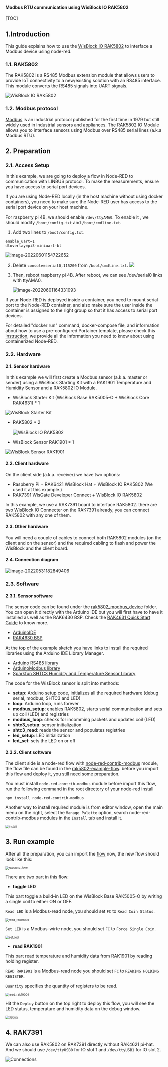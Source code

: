 #### Modbus RTU communication using WisBlock IO RAK5802

[TOC]

## 1.Introduction

This guide explains how to use the [WisBlock IO RAK5802](https://store.rakwireless.com/collections/wisblock-interface/products/rak5802-rs485-interface) to interface a Modbus device using node-red.

### 1.1. RAK5802

The RAK5802 is a RS485 Modbus extension module that allows users to provide IoT connectivity to a new/existing solution with an RS485 interface. This module converts the RS485 signals into UART signals.

![WisBlock IO RAK5802](assets/rak5802.png)

### 1.2. Modbus protocol

[Modbus](https://en.wikipedia.org/wiki/Modbus) is an industrial protocol published for the first time in 1979 but still widely used in industrial sensors and appliances. The RAK5802 IO Module allows you to interface sensors using Modbus over RS485 serial lines (a.k.a Modbus RTU).

## 2. Preparation

### 2.1. Access Setup

In this example, we are going to deploy a flow in Node-RED to communication with LINBUS protocol. To make the measurements, ensure you have access to serial port devices. 

If you are using Node-RED locally (in the host machine without using docker containers), you need to make sure the Node-RED user has access to the serial port device on your host machine.

For raspberry pi 4B,  we should enable `/dev/ttyAMA0`. To enable it , we should modify `/boot/config.txt` and `/boot/cmdline.txt`.

1. Add two lines to `/boot/config.txt`.

```
enable_uart=1
dtoverlay=pi3-miniuart-bt
```

![image-20220601154722652](assets/image-config.png)

2. Delete `console=serial0,115200` from `/boot/cmdline.txt`.
   ![](assets/image-cmdline.png)

3. Then, reboot raspberry pi 4B. After reboot,  we can see /dev/serial0 links with ttyAMA0.

   ![image-20220601164331093](assets/image-serial-port.png)

If your Node-RED is deployed inside a container, you need to mount serial port to the Node-RED container, and also make sure the user inside the container is assigned to the right group so that it has access to serial port  devices.

For detailed "docker run" command, docker-compose file, and information about how to use a pre-configured Portainer template, please check this [instruction](https://git.rak-internal.net/product-rd/gateway/wis-developer/rak7391/wisblock-node-red/-/blob/dev/README-Docker/README.md), we provide all the information you need to know about using containerized Node-RED.

### 2.2. Hardware

#### 2.1. Sensor hardware

In this example we will first create a Modbus sensor (a.k.a. master or sender) using a WisBlock Starting Kit with a RAK1901 Temperature and Humidity Sensor and a RAK5802 IO Module.

- WisBlock Starter Kit (WisBlock Base RAK5005-O + WisBlock Core RAK4631) * 1

![WisBlock Starter Kit](assets/wisblock_starter_kit.png)

- RAK5802 * 2

  ![WisBlock IO RAK5802](assets/rak5802.png)

- WisBlock Sensor RAK1901 * 1

![WisBlock Sensor RAK1901](assets/rak1901.png)

#### 2.2. Client hardware

On the client side (a.k.a. receiver) we have two options:

- Raspberry Pi + RAK6421 WisBlock Hat + WisBlock IO RAK5802  (We used it at this example.)
- RAK7391 WisGate Developer Connect + WisBlock IO RAK5802

In this example, we use a RAK7391 board to interface RAK5802. there are two WisBlock IO Connecter on the RAK7391 already, you can connect RAK5802 with any one of them.

#### 2.3. Other hardware

You will need a couple of cables to connect both RAK5802 modules (on the client and on the sensor) and the required cabling to flash and power the WisBlock and the client board.

#### 2.4. Connection diagram

![image-20220531182849406](assets/image-20220531182849406.png)



### 2.3. Software

#### 2.3.1. Sensor software

The sensor code can be found under the [rak5802_modbus_device](rak5802_modbus_device/rak5802_modbus_device.ino) folder. You can open it directly with the Arduino IDE but you will first have to have it installed as well as the RAK6430 BSP. Check the [RAK4631 Quick Start Guide](https://docs.rakwireless.com/Product-Categories/WisBlock/RAK4631/Quickstart) to know more.

- [ArduinoIDE](https://www.arduino.cc/en/Main/Software)
- [RAK4630 BSP](https://github.com/RAKWireless/RAK-nRF52-Arduino)

At the top of the example sketch you have links to install the required libraries using the Arduino IDE Library Manager.

- [Arduino RS485 library](https://www.arduino.cc/en/Reference/ArduinoRS485)
- [ArduinoModbus library](https://www.arduino.cc/en/ArduinoModbus/ArduinoModbus)
- [Sparkfun SHTC3 Humidity and Temperature Sensor Library](https://github.com/sparkfun/SparkFun_SHTC3_Arduino_Library)

The code for the WisBlock sensor is split into methods:

* **setup**: Arduino setup code, initializes all the required hardware (debug serial, modbus, SHTC3 and LED)
* **loop**: Arduino loop, runs forever
* **modbus_setup**: enables RAK5802, starts serial communication and sets up coil (LED) and registries
* **modbus_loop**: checks for incomming packets and updates coil (LED)
* **shtc3_setup**: sensor initialization
* **shtc3_read**: reads the sensor and populates registries
* **led_setup**: LED initialization
* **led_set**: sets the LED on or off

#### 2.3.2. Client software

The client side is a node-red flow with [node-red-contrib-modbus](https://flows.nodered.org/node/node-red-contrib-modbus) module,  the flow file can be found in the [rak5802-example-flow](rak5802-example-flow.json).  before you import this flow and deploy it, you still need some preparation.

You must install `node-red-contrib-modbus` module before import this flow, run the following command in the root directory of your node-red install

```
npm install node-red-contrib-modbus
```

Another way to install required module is from editor window, open the main menu on the right, select  the `Manage Palette` option,  search node-red-contrib-modbus modules in the `Install` tab and install it.

<img src="assets/install.png" alt="install" style="zoom:67%;" />

## 3. Run example

After all the preparation, you can import the [flow](./rak5802-example-flow.json) now, the new flow should look like this:

<img src="assets/rak5802-flow.png" alt="rak5802-flow" style="zoom:67%;" />

There are two part in this flow:

- **toggle LED**

This part toggle a build-in LED on the WisBlock Base RAK5005-O by writing a single coil to either ON or OFF.

`Read LED` is a Modbus-read node, you should set `FC` to `Read Coin Status`.

<img src="assets/read_rak19001.png" alt="read_rak19001" style="zoom:67%;" />

`Set LED` is a Modbus-wirte node, you should set `FC` to `Force Single Coin`.

<img src="assets/set_led.png" alt="set_led" style="zoom:67%;" />

- **read RAK1901**

This part read temperature and humidity data from RAK1901 by reading holding register. 

`READ RAK1901` is a Modbus-read node you should set `FC` to `READING HOLDING REGISTER`.

`Quantity` specifies the quantity of registers to be read.

<img src="assets/read_rak19001.png" alt="read_rak19001" style="zoom:67%;" />

Hit the `Deploy` button on the top right to deploy this flow, you will see the LED status,  temperature and humidity data on the debug window.

<img src="assets/debug.png" alt="debug" style="zoom:67%;" />



## 4. RAK7391

We can also use RAK5802 on RAK7391 directly without RAK4621 pi-hat. And we should use `/dev/ttyUSB0` for IO slot 1 and `/dev/ttyUSB1` for IO slot 2.

![Connections](assets/setup.jpg)
